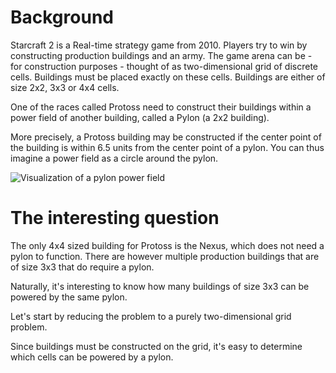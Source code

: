 # Background

Starcraft 2 is a Real-time strategy game from 2010. Players try to win by constructing production buildings and an army.
The game arena can be - for construction purposes - thought of as two-dimensional grid of discrete cells. Buildings must be placed exactly on these cells. Buildings are either of size 2x2, 3x3 or 4x4 cells.

One of the races called Protoss need to construct their buildings within a power field of another building, called a Pylon (a 2x2 building).

More precisely, a Protoss building may be constructed if the center point of the building is within 6.5 units from the center point of a pylon. You can thus imagine a power field as a circle around the pylon.

![Visualization of a pylon power field](https://liquipedia.net/commons/images/thumb/6/64/Pylons_LotV.jpg/300px-Pylons_LotV.jpg)

# The interesting question

The only 4x4 sized building for Protoss is the Nexus, which does not need a pylon to function. There are however multiple production buildings that are of size 3x3 that do require a pylon.

Naturally, it's interesting to know how many buildings of size 3x3 can be powered by the same pylon.

Let's start by reducing the problem to a purely two-dimensional grid problem.

Since buildings must be constructed on the grid, it's easy to determine which cells can be powered by a pylon.
